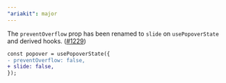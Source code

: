 ```yaml
---
"ariakit": major
---
```


The `preventOverflow` prop has been renamed to `slide` on `usePopoverState` and derived hooks. ([#1229](https://github.com/ariakit/ariakit/pull/1229))

```diff
const popover = usePopoverState({
- preventOverflow: false,
+ slide: false,
});
```
